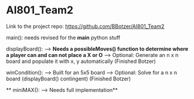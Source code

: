 # AI801_Team2

Link to the project repo:  https://github.com/BBotzer/AI801_Team2


main():
  needs revised for the __main__ python stuff

displayBoard():
  -->  **Needs a possibleMoves() function to determine where a player can and can not place a X or O**
  -->  Optional: Generate an n x n board and populate it with x, y automatically (Finished Botzer)

winCondition():
  -->  Built for an 5x5 board
  -->  Optional:  Solve for a n x n board (displayBoard() contingent)  (Finished Botzer)
  
  
 ** miniMAX():
    -->  Needs full implementation**
